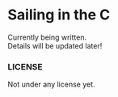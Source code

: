 Sailing in the C
================

Currently being written.  
Details will be updated later!

### LICENSE

Not under any license yet.
